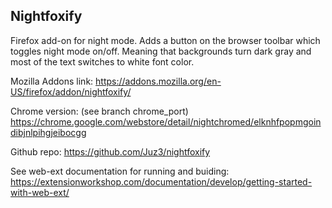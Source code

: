 ## Nightfoxify

Firefox add-on for night mode. Adds a button on the browser toolbar which
toggles night mode on/off. Meaning that backgrounds turn dark gray and most of
the text switches to white font color.

Mozilla Addons link:
https://addons.mozilla.org/en-US/firefox/addon/nightfoxify/

Chrome version: (see branch chrome_port)
https://chrome.google.com/webstore/detail/nightchromed/elknhfpopmgoindibjnlpihgjeibocgg

Github repo:
https://github.com/Juz3/nightfoxify

See web-ext documentation for running and buiding:
https://extensionworkshop.com/documentation/develop/getting-started-with-web-ext/
